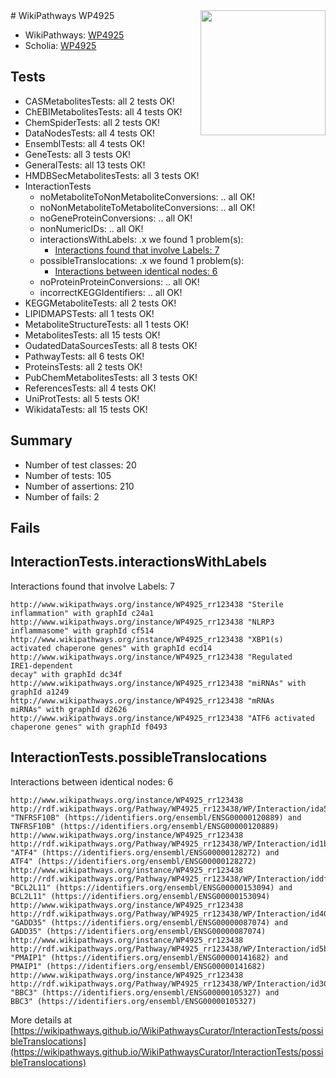 <img style="float: right; width: 200px" src="https://upload.wikimedia.org/wikipedia/commons/thumb/8/83/Wplogo_with_text_500.png/640px-Wplogo_with_text_500.png" />
# WikiPathways WP4925

* WikiPathways: [WP4925](https://new.wikipathways.org/pathways/WP4925)
* Scholia: [WP4925](https://scholia.toolforge.org/wikipathways/WP4925)
## Tests
* CASMetabolitesTests: all 2 tests OK!
* ChEBIMetabolitesTests: all 4 tests OK!
* ChemSpiderTests: all 2 tests OK!
* DataNodesTests: all 4 tests OK!
* EnsemblTests: all 4 tests OK!
* GeneTests: all 3 tests OK!
* GeneralTests: all 13 tests OK!
* HMDBSecMetabolitesTests: all 3 tests OK!
* InteractionTests
    * noMetaboliteToNonMetaboliteConversions: .. all OK!
    * noNonMetaboliteToMetaboliteConversions: .. all OK!
    * noGeneProteinConversions: .. all OK!
    * nonNumericIDs: .. all OK!
    * interactionsWithLabels: .x we found 1 problem(s):
        * [Interactions found that involve Labels: 7](#630d267e)
    * possibleTranslocations: .x we found 1 problem(s):
        * [Interactions between identical nodes: 6](#1c11820b)
    * noProteinProteinConversions: .. all OK!
    * incorrectKEGGIdentifiers: .. all OK!
* KEGGMetaboliteTests: all 2 tests OK!
* LIPIDMAPSTests: all 1 tests OK!
* MetaboliteStructureTests: all 1 tests OK!
* MetabolitesTests: all 15 tests OK!
* OudatedDataSourcesTests: all 8 tests OK!
* PathwayTests: all 6 tests OK!
* ProteinsTests: all 2 tests OK!
* PubChemMetabolitesTests: all 3 tests OK!
* ReferencesTests: all 4 tests OK!
* UniProtTests: all 5 tests OK!
* WikidataTests: all 15 tests OK!


## Summary

* Number of test classes: 20
* Number of tests: 105
* Number of assertions: 210
* Number of fails: 2

## Fails

<a name="630d267e" />

## InteractionTests.interactionsWithLabels

Interactions found that involve Labels: 7
```
http://www.wikipathways.org/instance/WP4925_rr123438 "Sterile
inflammation" with graphId c24a1
http://www.wikipathways.org/instance/WP4925_rr123438 "NLRP3
inflammasome" with graphId cf514
http://www.wikipathways.org/instance/WP4925_rr123438 "XBP1(s) activated chaperone genes" with graphId ecd14
http://www.wikipathways.org/instance/WP4925_rr123438 "Regulated 
IRE1-dependent 
decay" with graphId dc34f
http://www.wikipathways.org/instance/WP4925_rr123438 "miRNAs" with graphId a1249
http://www.wikipathways.org/instance/WP4925_rr123438 "mRNAs
miRNAs" with graphId d2626
http://www.wikipathways.org/instance/WP4925_rr123438 "ATF6 activated chaperone genes" with graphId f0493
```

<a name="1c11820b" />

## InteractionTests.possibleTranslocations

Interactions between identical nodes: 6
```
http://www.wikipathways.org/instance/WP4925_rr123438 http://rdf.wikipathways.org/Pathway/WP4925_rr123438/WP/Interaction/ida551bc98 "TNFRSF10B" (https://identifiers.org/ensembl/ENSG00000120889) and 
TNFRSF10B" (https://identifiers.org/ensembl/ENSG00000120889)
http://www.wikipathways.org/instance/WP4925_rr123438 http://rdf.wikipathways.org/Pathway/WP4925_rr123438/WP/Interaction/id1be6b1b "ATF4" (https://identifiers.org/ensembl/ENSG00000128272) and 
ATF4" (https://identifiers.org/ensembl/ENSG00000128272)
http://www.wikipathways.org/instance/WP4925_rr123438 http://rdf.wikipathways.org/Pathway/WP4925_rr123438/WP/Interaction/iddf2d6bd6 "BCL2L11" (https://identifiers.org/ensembl/ENSG00000153094) and 
BCL2L11" (https://identifiers.org/ensembl/ENSG00000153094)
http://www.wikipathways.org/instance/WP4925_rr123438 http://rdf.wikipathways.org/Pathway/WP4925_rr123438/WP/Interaction/id407f2004 "GADD35" (https://identifiers.org/ensembl/ENSG00000087074) and 
GADD35" (https://identifiers.org/ensembl/ENSG00000087074)
http://www.wikipathways.org/instance/WP4925_rr123438 http://rdf.wikipathways.org/Pathway/WP4925_rr123438/WP/Interaction/id5b7aa56b "PMAIP1" (https://identifiers.org/ensembl/ENSG00000141682) and 
PMAIP1" (https://identifiers.org/ensembl/ENSG00000141682)
http://www.wikipathways.org/instance/WP4925_rr123438 http://rdf.wikipathways.org/Pathway/WP4925_rr123438/WP/Interaction/id3012fc29 "BBC3" (https://identifiers.org/ensembl/ENSG00000105327) and 
BBC3" (https://identifiers.org/ensembl/ENSG00000105327)
```

More details at [https://wikipathways.github.io/WikiPathwaysCurator/InteractionTests/possibleTranslocations](https://wikipathways.github.io/WikiPathwaysCurator/InteractionTests/possibleTranslocations)

